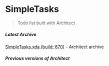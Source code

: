 SimpleTasks
===========
> Todo list built with Architect


##### Latest Archive
[SimpleTasks.xda (build: 670)](https://github.com/downloads/SenchaArchitect/SimpleTasks/SimpleTasks.xda) - Architect archive

##### Previous versions of Architect

